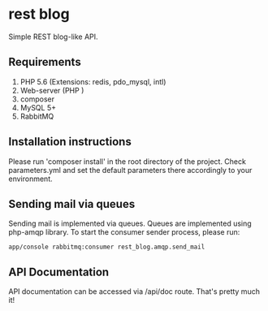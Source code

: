 rest blog
=========

Simple REST blog-like API.

Requirements
------------
1. PHP 5.6 (Extensions: redis, pdo_mysql, intl)
2. Web-server (PHP )
3. composer
4. MySQL 5+
5. RabbitMQ 

Installation instructions
-------------------------
Please run 'composer install' in the root directory of the project. Check parameters.yml and set the default parameters there
accordingly to your environment. 

Sending mail via queues
-----------------------
Sending mail is implemented via queues. Queues are implemented using php-amqp library. To start the consumer sender process,
please run:
```
app/console rabbitmq:consumer rest_blog.amqp.send_mail
```
API Documentation
-----------------
API documentation can be accessed via /api/doc route. 
That's pretty much it!